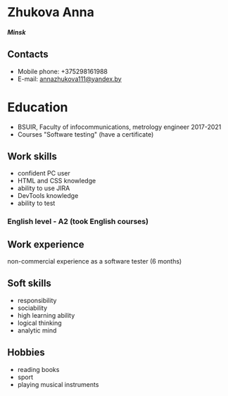 # Zhukova Anna

##### Minsk

## Contacts
* Mobile phone: +375298161988
* E-mail: annazhukova111@yandex.by



# Education

* BSUIR, Faculty of infocommunications, metrology engineer
2017-2021
* Courses "Software testing" (have a certificate)
## Work skills

* confident PC user
* HTML and CSS knowledge
* ability to use JIRA
* DevTools knowledge
* ability to test
### English level - A2 (took English courses) ###

## Work experience

non-commercial experience as a software tester (6 months)

## Soft skills

* responsibility
* sociability
* high learning ability
* logical thinking
* analytic mind

## Hobbies

* reading books
* sport
* playing musical instruments
